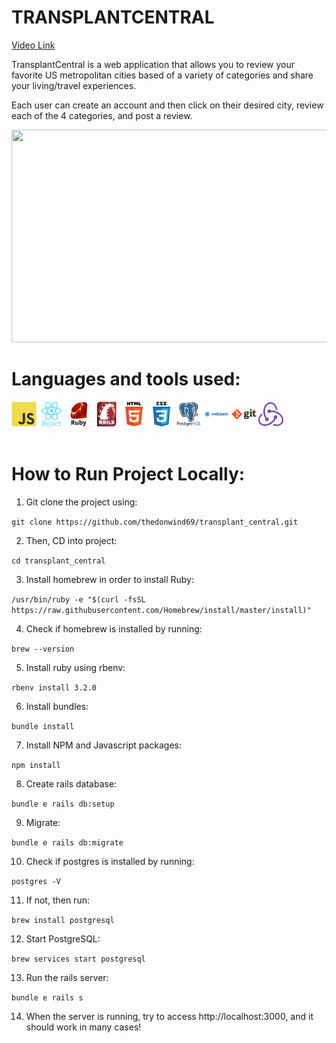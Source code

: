 # TRANSPLANTCENTRAL

[Video Link](https://www.youtube.com/watch?v=9WtOEvL2s00)

TransplantCentral is a web application that allows you to review your favorite US metropolitan cities based of a variety of categories and share your living/travel experiences.

Each user can create an account and then click on their desired city, review each of the 4 categories, and post a review.

<img src='./screenshots/video.gif' width=700 height=340/>

<h1>Languages and tools used:</h1>

<div display=flex>
  <img src='https://raw.githubusercontent.com/devicons/devicon/1119b9f84c0290e0f0b38982099a2bd027a48bf1/icons/javascript/javascript-original.svg' width=40 height=40/>
  <img src='https://raw.githubusercontent.com/devicons/devicon/1119b9f84c0290e0f0b38982099a2bd027a48bf1/icons/react/react-original-wordmark.svg' width=40 height=40/>
  <img src='https://raw.githubusercontent.com/devicons/devicon/1119b9f84c0290e0f0b38982099a2bd027a48bf1/icons/ruby/ruby-original-wordmark.svg' width=40 height=40/>
  <img src='https://raw.githubusercontent.com/devicons/devicon/1119b9f84c0290e0f0b38982099a2bd027a48bf1/icons/rails/rails-original-wordmark.svg' width=40 height=40/>
  <img src='https://raw.githubusercontent.com/devicons/devicon/1119b9f84c0290e0f0b38982099a2bd027a48bf1/icons/html5/html5-original-wordmark.svg' width=40 height=40/>
  <img src='https://raw.githubusercontent.com/devicons/devicon/1119b9f84c0290e0f0b38982099a2bd027a48bf1/icons/css3/css3-original-wordmark.svg' width=40 height=40/>
  <img src='https://raw.githubusercontent.com/devicons/devicon/1119b9f84c0290e0f0b38982099a2bd027a48bf1/icons/postgresql/postgresql-original-wordmark.svg' width=40 height=40/>
  <img src='https://raw.githubusercontent.com/devicons/devicon/1119b9f84c0290e0f0b38982099a2bd027a48bf1/icons/webpack/webpack-original-wordmark.svg' width=40 height=40/>
  <img src='https://raw.githubusercontent.com/devicons/devicon/1119b9f84c0290e0f0b38982099a2bd027a48bf1/icons/git/git-original-wordmark.svg' width=40 height=40/>
  <img src='https://raw.githubusercontent.com/devicons/devicon/1119b9f84c0290e0f0b38982099a2bd027a48bf1/icons/redux/redux-original.svg' width=40 height=40/>
</div>

<br>
<h1>How to Run Project Locally:</h1>

1. Git clone the project using:

`git clone https://github.com/thedonwind69/transplant_central.git`

2. Then, CD into project:

`cd transplant_central`

3. Install homebrew in order to install Ruby:

`/usr/bin/ruby -e "$(curl -fsSL https://raw.githubusercontent.com/Homebrew/install/master/install)"
`

4. Check if homebrew is installed by running: 

`brew --version`

5. Install ruby using rbenv:

`rbenv install 3.2.0`

6. Install bundles:

`bundle install`

7. Install NPM and Javascript packages:

`npm install`

8. Create rails database:

`bundle e rails db:setup`

9. Migrate:

`bundle e rails db:migrate`

10. Check if postgres is installed by running: 

`postgres -V`

11. If not, then run: 

`brew install postgresql`

12. Start PostgreSQL:

`brew services start postgresql`

13. Run the rails server:

`bundle e rails s`

14. When the server is running, try to access http://localhost:3000, and it should work in many cases!





